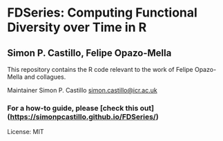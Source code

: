# FDSeries: Computing Functional Diversity over Time in R
## Simon P. Castillo, Felipe Opazo-Mella

This repository contains the R code relevant to the work of Felipe Opazo-Mella and collagues. 

Maintainer Simon P. Castillo [simon.castillo@icr.ac.uk](mailto:simon.castillo@icr.ac.uk)

### For a how-to guide, please [check this out] (https://simonpcastillo.github.io/FDSeries/)

License: MIT
